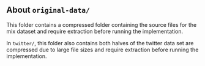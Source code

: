 ## About `original-data/`
This folder contains a compressed folder containing the source files for the mix dataset and require extraction before running the implementation.

In `twitter/`, this folder also contains both halves of the twitter data set are compressed due to large file sizes and require extraction before running the implementation.

